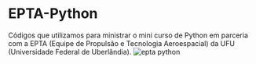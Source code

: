 # EPTA-Python
Códigos que utilizamos para ministrar o mini curso de Python em parceria com a EPTA (Equipe de Propulsão e Tecnologia Aeroespacial) da UFU (Universidade Federal de Uberlândia).
![epta python](https://user-images.githubusercontent.com/57708477/164290937-76612fef-0003-4591-8ec7-44321b73064a.jpg)
